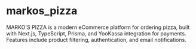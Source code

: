 # markos_pizza
MARKO'S PIZZA is a modern eCommerce platform for ordering pizza, built with Next.js, TypeScript, Prisma, and YooKassa integration for payments. Features include product filtering, authentication, and email notifications.
